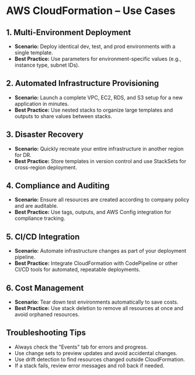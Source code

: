 # AWS CloudFormation – Use Cases

## 1. Multi-Environment Deployment
- **Scenario:** Deploy identical dev, test, and prod environments with a single template.
- **Best Practice:** Use parameters for environment-specific values (e.g., instance type, subnet IDs).

## 2. Automated Infrastructure Provisioning
- **Scenario:** Launch a complete VPC, EC2, RDS, and S3 setup for a new application in minutes.
- **Best Practice:** Use nested stacks to organize large templates and outputs to share values between stacks.

## 3. Disaster Recovery
- **Scenario:** Quickly recreate your entire infrastructure in another region for DR.
- **Best Practice:** Store templates in version control and use StackSets for cross-region deployment.

## 4. Compliance and Auditing
- **Scenario:** Ensure all resources are created according to company policy and are auditable.
- **Best Practice:** Use tags, outputs, and AWS Config integration for compliance tracking.

## 5. CI/CD Integration
- **Scenario:** Automate infrastructure changes as part of your deployment pipeline.
- **Best Practice:** Integrate CloudFormation with CodePipeline or other CI/CD tools for automated, repeatable deployments.

## 6. Cost Management
- **Scenario:** Tear down test environments automatically to save costs.
- **Best Practice:** Use stack deletion to remove all resources at once and avoid orphaned resources.

## Troubleshooting Tips
- Always check the "Events" tab for errors and progress.
- Use change sets to preview updates and avoid accidental changes.
- Use drift detection to find resources changed outside CloudFormation.
- If a stack fails, review error messages and roll back if needed.
